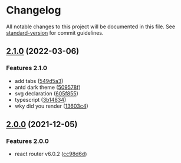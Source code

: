 # Changelog

All notable changes to this project will be documented in this file. See [standard-version](https://github.com/conventional-changelog/standard-version) for commit guidelines.

## [2.1.0](https://github.com/wkylin/promotion-web/compare/v2.0.0...v2.1.0) (2022-03-06)

### Features 2.1.0

- add tabs ([549d5a3](https://github.com/wkylin/promotion-web/commits/549d5a34a5155a582d58fdaf9a6d0ed5faf455fa))
- antd dark theme ([509578f](https://github.com/wkylin/promotion-web/commits/509578f11c7fa8b90f44dd3e9484cbcf97279bd3))
- svg declaration ([605f855](https://github.com/wkylin/promotion-web/commits/605f855fc41c745130ddbdb94268ca94f44b34a8))
- typescript ([3b14834](https://github.com/wkylin/promotion-web/commits/3b14834e5b75aa10b59cd3703a80590429dffbc1))
- wky did you render ([13603c4](https://github.com/wkylin/promotion-web/commits/13603c4b1161a8aed82483ac6b5d6047bce1f4d1))

## [2.0.0](https://github.com/wkylin/promotion-web/compare/v1.6.0...v2.0.0) (2021-12-05)

### Features 2.0.0

- react router v6.0.2 ([cc98d6d](https://github.com/wkylin/promotion-web/commits/cc98d6d87f5065460c3f72ec0aff748fc32bb817))

